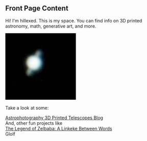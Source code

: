 ## Front Page Content

Hi! I'm hillexed. This is my space. You can find info on 3D printed astronomy, math, generative art, and more.

<img src="/resources/saturn2024.jpg" alt="Saturn!"></img>

Take a look at some:
    <div class="categories">
        <a class="catlink" href="/astrophotos">
        Astrophotography
        </a>
        <a class="catlink" href="/hadley">
        3D Printed Telescopes
        </a>
        <a class="catlink" href="/blog">
        Blog
        </a>
    </div>
    And, other fun projects like
    <div class="categories">
        <a class="catlink" href="/zelbaba">
        The Legend of Zelbaba: A Linkeke Between Words
        </a>
        <div class="catlink">
        Glolf
        </div>
    </div>
